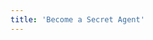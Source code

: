 ```yaml
---
title: 'Become a Secret Agent'
---
```









<column class="spacer-s bg-black-gradient">

<block>

<secret-agent-hero />

</block>

</column>







<column class="spacer-s">

<block>

<content-columns contentID="1" />

</block>

</column>










<column class="spacer-s">

<block>

<content-columns contentID="2" />

</block>

</column>








<column class="spacer-s">

<block>

<content-columns contentID="3" />

</block>

</column>








<column class="spacer-s">

<block>

<content-columns contentID="4" />

</block>

</column>








<column class="spacer-s">

<block>

<content-columns contentID="5" />

</block>

</column>








<column class="spacer-s bg-black">

<block>

<secret-agent-email-form-banner />

</block>

</column>








<column class="spacer-s">

<block>

<content-switcher></content-switcher>

</block>

</column>